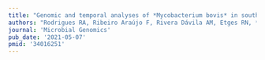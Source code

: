 ```yaml
---
title: "Genomic and temporal analyses of *Mycobacterium bovis* in southern Brazil"
authors: "Rodrigues RA, Ribeiro Araújo F, Rivera Dávila AM, Etges RN, **Parkhill J**, **van Tonder AJ**."
journal: 'Microbial Genomics'
pub_date: '2021-05-07'
pmid: '34016251'
---
```

